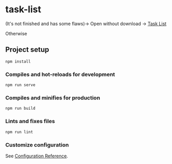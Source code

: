 # task-list 

(It's not finished and has some flaws)-> Open without download ->  <a target="_blank" href="https://bit.ly/3IZibRv">Task List</a>

Otherwise

## Project setup
```
npm install
```

### Compiles and hot-reloads for development
```
npm run serve
```

### Compiles and minifies for production
```
npm run build
```

### Lints and fixes files
```
npm run lint
```

### Customize configuration
See [Configuration Reference](https://cli.vuejs.org/config/).
